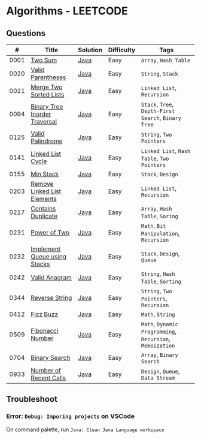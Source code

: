 # Algorithms - LEETCODE

## Questions

| #    | Title                                                                                         | Solution                                                      | Difficulty | Tags                                                      |
| ---- | --------------------------------------------------------------------------------------------- | ------------------------------------------------------------- | ---------- | --------------------------------------------------------- |
| 0001 | [Two Sum](https://leetcode.com/problems/two-sum/)                                             | [Java](./Array/Java/_0001_TwoSum.java)                        | Easy       | `Array`, `Hash Table`                                     |
| 0020 | [Valid Parentheses](https://leetcode.com/problems/valid-parentheses/)                         | [Java](./String/Java/_0020_ValidParentheses.java)             | Easy       | `String`, `Stack`                                         |
| 0021 | [Merge Two Sorted Lists](https://leetcode.com/problems/merge-two-sorted-lists/)               | [Java](./LinkedList/Java/_0021_MergeTwoSortedLists.java)      | Easy       | `Linked List`, `Recursion`                                |
| 0094 | [Binary Tree Inorder Traversal](https://leetcode.com/problems/binary-tree-inorder-traversal/) | [Java](./Tree/Java/_0094_BinaryTreeInorderTraversal.java)     | Easy       | `Stack`, `Tree`, `Depth-First Search`, `Binary Tree`      |
| 0125 | [Valid Palindrome](https://leetcode.com/problems/valid-palindrome/)                           | [Java](./String/Java/_0125_ValidPalindrome.java)              | Easy       | `String`, `Two Pointers`                                  |
| 0141 | [Linked List Cycle](https://leetcode.com/problems/linked-list-cycle/)                         | [Java](./LinkedList/Java/_0141_LinkedListCycle.java)          | Easy       | `Linked List`, `Hash Table`, `Two Pointers`               |
| 0155 | [Min Stack](https://leetcode.com/problems/min-stack/)                                         | [Java](./Stack/Java/_0155_MinStack.java)                      | Easy       | `Stack`, `Design`                                         |
| 0203 | [Remove Linked List Elements](https://leetcode.com/problems/remove-linked-list-elements/)     | [Java](./LinkedList/Java/_0203_RemoveLinkedListElements.java) | Easy       | `Linked List`, `Recursion`                                |
| 0217 | [Contains Duplicate](https://leetcode.com/problems/contains-duplicate/)                       | [Java](./Array/Java/_0217_ContainsDuplicate.java)             | Easy       | `Array`, `Hash Table`, `Soring`                           |
| 0231 | [Power of Two](https://leetcode.com/problems/power-of-two/)                                   | [Java](./Math/Java/_0231_PowerofTwo.java)                     | Easy       | `Math`, `Bit Manipulation`, `Recursion`                   |
| 0232 | [Implement Queue using Stacks](https://leetcode.com/problems/implement-queue-using-stacks/)   | [Java](./Queue/Java/_0232_ImplementQueueUsingStacks.java)     | Easy       | `Stack`, `Design`, `Queue`                                |
| 0242 | [Valid Anagram](https://leetcode.com/problems/valid-anagram/)                                 | [Java](./String/Java/_0242_ValidAnagram.java)                 | Easy       | `String`, `Hash Table`, `Sorting`                         |
| 0344 | [Reverse String](https://leetcode.com/problems/reverse-string/)                               | [Java](./String/Java/_0344_ReverseString.java)                | Easy       | `String`, `Two Pointers`, `Recursion`                     |
| 0412 | [Fizz Buzz](https://leetcode.com/problems/fizz-buzz/)                                         | [Java](./Math/Java/_0412_FizzBuzz.java)                       | Easy       | `Math`, `String`                                          |
| 0509 | [Fibonacci Number](https://leetcode.com/problems/fibonacci-number/)                           | [Java](./Math/Java/_0509_FibonacciNumber.java)                | Easy       | `Math`, `Dynamic Programming`, `Recursion`, `Memoization` |
| 0704 | [Binary Search](https://leetcode.com/problems/binary-search/)                                 | [Java](./Tree/Java/_0704_BinarySearch.java)                   | Easy       | `Array`, `Binary Search`                                  |
| 0933 | [Number of Recent Calls](https://leetcode.com/problems/number-of-recent-calls/)               | [Java](./Queue/Java/_0933_NumberOfRecentCalls.java)           | Easy       | `Design`, `Queue`, `Data Stream`                          |

## Troubleshoot

### Error: `Debug: Imporing projects` on VSCode

On command palette, run `Java: Clean Java Language workspace`
